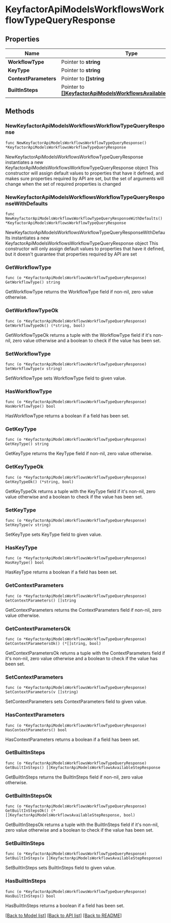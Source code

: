 # KeyfactorApiModelsWorkflowsWorkflowTypeQueryResponse

## Properties

Name | Type | Description | Notes
------------ | ------------- | ------------- | -------------
**WorkflowType** | Pointer to **string** |  | [optional] 
**KeyType** | Pointer to **string** |  | [optional] 
**ContextParameters** | Pointer to **[]string** |  | [optional] 
**BuiltInSteps** | Pointer to [**[]KeyfactorApiModelsWorkflowsAvailableStepResponse**](KeyfactorApiModelsWorkflowsAvailableStepResponse.md) |  | [optional] 

## Methods

### NewKeyfactorApiModelsWorkflowsWorkflowTypeQueryResponse

`func NewKeyfactorApiModelsWorkflowsWorkflowTypeQueryResponse() *KeyfactorApiModelsWorkflowsWorkflowTypeQueryResponse`

NewKeyfactorApiModelsWorkflowsWorkflowTypeQueryResponse instantiates a new KeyfactorApiModelsWorkflowsWorkflowTypeQueryResponse object
This constructor will assign default values to properties that have it defined,
and makes sure properties required by API are set, but the set of arguments
will change when the set of required properties is changed

### NewKeyfactorApiModelsWorkflowsWorkflowTypeQueryResponseWithDefaults

`func NewKeyfactorApiModelsWorkflowsWorkflowTypeQueryResponseWithDefaults() *KeyfactorApiModelsWorkflowsWorkflowTypeQueryResponse`

NewKeyfactorApiModelsWorkflowsWorkflowTypeQueryResponseWithDefaults instantiates a new KeyfactorApiModelsWorkflowsWorkflowTypeQueryResponse object
This constructor will only assign default values to properties that have it defined,
but it doesn't guarantee that properties required by API are set

### GetWorkflowType

`func (o *KeyfactorApiModelsWorkflowsWorkflowTypeQueryResponse) GetWorkflowType() string`

GetWorkflowType returns the WorkflowType field if non-nil, zero value otherwise.

### GetWorkflowTypeOk

`func (o *KeyfactorApiModelsWorkflowsWorkflowTypeQueryResponse) GetWorkflowTypeOk() (*string, bool)`

GetWorkflowTypeOk returns a tuple with the WorkflowType field if it's non-nil, zero value otherwise
and a boolean to check if the value has been set.

### SetWorkflowType

`func (o *KeyfactorApiModelsWorkflowsWorkflowTypeQueryResponse) SetWorkflowType(v string)`

SetWorkflowType sets WorkflowType field to given value.

### HasWorkflowType

`func (o *KeyfactorApiModelsWorkflowsWorkflowTypeQueryResponse) HasWorkflowType() bool`

HasWorkflowType returns a boolean if a field has been set.

### GetKeyType

`func (o *KeyfactorApiModelsWorkflowsWorkflowTypeQueryResponse) GetKeyType() string`

GetKeyType returns the KeyType field if non-nil, zero value otherwise.

### GetKeyTypeOk

`func (o *KeyfactorApiModelsWorkflowsWorkflowTypeQueryResponse) GetKeyTypeOk() (*string, bool)`

GetKeyTypeOk returns a tuple with the KeyType field if it's non-nil, zero value otherwise
and a boolean to check if the value has been set.

### SetKeyType

`func (o *KeyfactorApiModelsWorkflowsWorkflowTypeQueryResponse) SetKeyType(v string)`

SetKeyType sets KeyType field to given value.

### HasKeyType

`func (o *KeyfactorApiModelsWorkflowsWorkflowTypeQueryResponse) HasKeyType() bool`

HasKeyType returns a boolean if a field has been set.

### GetContextParameters

`func (o *KeyfactorApiModelsWorkflowsWorkflowTypeQueryResponse) GetContextParameters() []string`

GetContextParameters returns the ContextParameters field if non-nil, zero value otherwise.

### GetContextParametersOk

`func (o *KeyfactorApiModelsWorkflowsWorkflowTypeQueryResponse) GetContextParametersOk() (*[]string, bool)`

GetContextParametersOk returns a tuple with the ContextParameters field if it's non-nil, zero value otherwise
and a boolean to check if the value has been set.

### SetContextParameters

`func (o *KeyfactorApiModelsWorkflowsWorkflowTypeQueryResponse) SetContextParameters(v []string)`

SetContextParameters sets ContextParameters field to given value.

### HasContextParameters

`func (o *KeyfactorApiModelsWorkflowsWorkflowTypeQueryResponse) HasContextParameters() bool`

HasContextParameters returns a boolean if a field has been set.

### GetBuiltInSteps

`func (o *KeyfactorApiModelsWorkflowsWorkflowTypeQueryResponse) GetBuiltInSteps() []KeyfactorApiModelsWorkflowsAvailableStepResponse`

GetBuiltInSteps returns the BuiltInSteps field if non-nil, zero value otherwise.

### GetBuiltInStepsOk

`func (o *KeyfactorApiModelsWorkflowsWorkflowTypeQueryResponse) GetBuiltInStepsOk() (*[]KeyfactorApiModelsWorkflowsAvailableStepResponse, bool)`

GetBuiltInStepsOk returns a tuple with the BuiltInSteps field if it's non-nil, zero value otherwise
and a boolean to check if the value has been set.

### SetBuiltInSteps

`func (o *KeyfactorApiModelsWorkflowsWorkflowTypeQueryResponse) SetBuiltInSteps(v []KeyfactorApiModelsWorkflowsAvailableStepResponse)`

SetBuiltInSteps sets BuiltInSteps field to given value.

### HasBuiltInSteps

`func (o *KeyfactorApiModelsWorkflowsWorkflowTypeQueryResponse) HasBuiltInSteps() bool`

HasBuiltInSteps returns a boolean if a field has been set.


[[Back to Model list]](../README.md#documentation-for-models) [[Back to API list]](../README.md#documentation-for-api-endpoints) [[Back to README]](../README.md)


